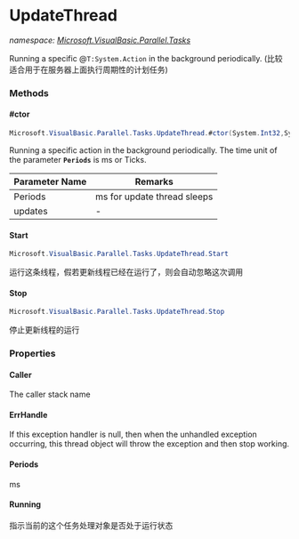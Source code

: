 ﻿# UpdateThread
_namespace: [Microsoft.VisualBasic.Parallel.Tasks](./index.md)_

Running a specific @``T:System.Action`` in the background periodically.
 (比较适合用于在服务器上面执行周期性的计划任务)



### Methods

#### #ctor
```csharp
Microsoft.VisualBasic.Parallel.Tasks.UpdateThread.#ctor(System.Int32,System.Action,System.String)
```
Running a specific action in the background periodically. The time unit of the parameter **`Periods`** is ms or Ticks.

|Parameter Name|Remarks|
|--------------|-------|
|Periods|ms for update thread sleeps|
|updates|-|


#### Start
```csharp
Microsoft.VisualBasic.Parallel.Tasks.UpdateThread.Start
```
运行这条线程，假若更新线程已经在运行了，则会自动忽略这次调用

#### Stop
```csharp
Microsoft.VisualBasic.Parallel.Tasks.UpdateThread.Stop
```
停止更新线程的运行


### Properties

#### Caller
The caller stack name
#### ErrHandle
If this exception handler is null, then when the unhandled exception occurring,
 this thread object will throw the exception and then stop working.
#### Periods
ms
#### Running
指示当前的这个任务处理对象是否处于运行状态

